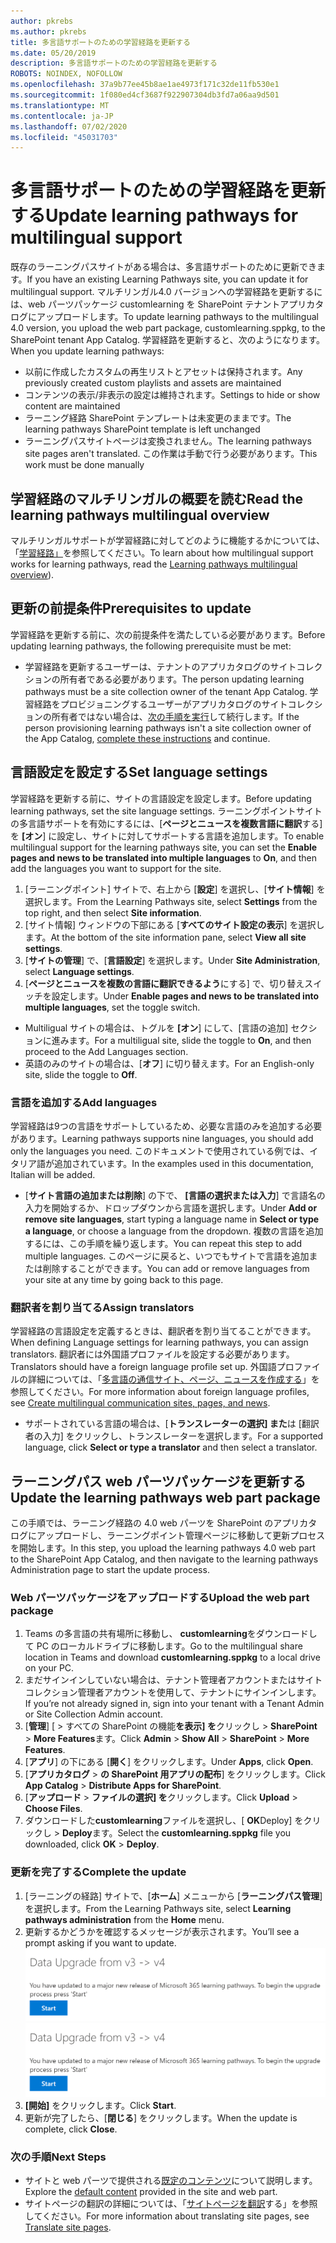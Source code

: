 ```yaml
---
author: pkrebs
ms.author: pkrebs
title: 多言語サポートのための学習経路を更新する
ms.date: 05/20/2019
description: 多言語サポートのための学習経路を更新する
ROBOTS: NOINDEX, NOFOLLOW
ms.openlocfilehash: 37a9b77ee45b8ae1ae4973f171c32de11fb530e1
ms.sourcegitcommit: 1f080ed4cf3687f922907304db3fd7a06aa9d501
ms.translationtype: MT
ms.contentlocale: ja-JP
ms.lasthandoff: 07/02/2020
ms.locfileid: "45031703"
---
```

# <a name="update-learning-pathways-for-multilingual-support"></a><span data-ttu-id="5e6fa-103">多言語サポートのための学習経路を更新する</span><span class="sxs-lookup"><span data-stu-id="5e6fa-103">Update learning pathways for multilingual support</span></span>
<span data-ttu-id="5e6fa-104">既存のラーニングパスサイトがある場合は、多言語サポートのために更新できます。</span><span class="sxs-lookup"><span data-stu-id="5e6fa-104">If you have an existing Learning Pathways site, you can update it for multilingual support.</span></span> <span data-ttu-id="5e6fa-105">マルチリンガル4.0 バージョンへの学習経路を更新するには、web パーツパッケージ customlearning を SharePoint テナントアプリカタログにアップロードします。</span><span class="sxs-lookup"><span data-stu-id="5e6fa-105">To update learning pathways to the multilingual 4.0 version, you upload the web part package, customlearning.sppkg, to the SharePoint tenant App Catalog.</span></span> <span data-ttu-id="5e6fa-106">学習経路を更新すると、次のようになります。</span><span class="sxs-lookup"><span data-stu-id="5e6fa-106">When you update learning pathways:</span></span>  

- <span data-ttu-id="5e6fa-107">以前に作成したカスタムの再生リストとアセットは保持されます。</span><span class="sxs-lookup"><span data-stu-id="5e6fa-107">Any previously created custom playlists and assets are maintained</span></span>
- <span data-ttu-id="5e6fa-108">コンテンツの表示/非表示の設定は維持されます。</span><span class="sxs-lookup"><span data-stu-id="5e6fa-108">Settings to hide or show content are maintained</span></span>
- <span data-ttu-id="5e6fa-109">ラーニング経路 SharePoint テンプレートは未変更のままです。</span><span class="sxs-lookup"><span data-stu-id="5e6fa-109">The learning pathways SharePoint template is left unchanged</span></span>
- <span data-ttu-id="5e6fa-110">ラーニングパスサイトページは変換されません。</span><span class="sxs-lookup"><span data-stu-id="5e6fa-110">The learning pathways site pages aren't translated.</span></span> <span data-ttu-id="5e6fa-111">この作業は手動で行う必要があります。</span><span class="sxs-lookup"><span data-stu-id="5e6fa-111">This work must be done manually</span></span>

## <a name="read-the-learning-pathways-multilingual-overview"></a><span data-ttu-id="5e6fa-112">学習経路のマルチリンガルの概要を読む</span><span class="sxs-lookup"><span data-stu-id="5e6fa-112">Read the learning pathways multilingual overview</span></span>
<span data-ttu-id="5e6fa-113">マルチリンガルサポートが学習経路に対してどのように機能するかについては、「[学習経路」](custom_overview_ml.md)を参照してください。</span><span class="sxs-lookup"><span data-stu-id="5e6fa-113">To learn about how multilingual support works for learning pathways, read the [Learning pathways multilingual overview](custom_overview_ml.md)).</span></span> 

## <a name="prerequisites-to-update"></a><span data-ttu-id="5e6fa-114">更新の前提条件</span><span class="sxs-lookup"><span data-stu-id="5e6fa-114">Prerequisites to update</span></span>
<span data-ttu-id="5e6fa-115">学習経路を更新する前に、次の前提条件を満たしている必要があります。</span><span class="sxs-lookup"><span data-stu-id="5e6fa-115">Before updating learning pathways, the following prerequisite must be met:</span></span>
- <span data-ttu-id="5e6fa-116">学習経路を更新するユーザーは、テナントのアプリカタログのサイトコレクションの所有者である必要があります。</span><span class="sxs-lookup"><span data-stu-id="5e6fa-116">The person updating learning pathways must be a site collection owner of the tenant App Catalog.</span></span> <span data-ttu-id="5e6fa-117">学習経路をプロビジョニングするユーザーがアプリカタログのサイトコレクションの所有者ではない場合は、[次の手順を実行](addappadmin.md)して続行します。</span><span class="sxs-lookup"><span data-stu-id="5e6fa-117">If the person provisioning learning pathways isn't a site collection owner of the App Catalog, [complete these instructions](addappadmin.md) and continue.</span></span> 

## <a name="set-language-settings"></a><span data-ttu-id="5e6fa-118">言語設定を設定する</span><span class="sxs-lookup"><span data-stu-id="5e6fa-118">Set language settings</span></span> 
<span data-ttu-id="5e6fa-119">学習経路を更新する前に、サイトの言語設定を設定します。</span><span class="sxs-lookup"><span data-stu-id="5e6fa-119">Before updating learning pathways, set the site language settings.</span></span> <span data-ttu-id="5e6fa-120">ラーニングポイントサイトの多言語サポートを有効にするには、[**ページとニュースを複数言語に翻訳**する] を **[オン**] に設定し、サイトに対してサポートする言語を追加します。</span><span class="sxs-lookup"><span data-stu-id="5e6fa-120">To enable multilingual support for the learning pathways site, you can set the **Enable pages and news to be translated into multiple languages** to **On**, and then add the languages you want to support for the site.</span></span>
1.  <span data-ttu-id="5e6fa-121">[ラーニングポイント] サイトで、右上から [**設定**] を選択し、[**サイト情報**] を選択します。</span><span class="sxs-lookup"><span data-stu-id="5e6fa-121">From the Learning Pathways site, select **Settings** from the top right, and then select **Site information**.</span></span>
2.  <span data-ttu-id="5e6fa-122">[サイト情報] ウィンドウの下部にある [**すべてのサイト設定の表示**] を選択します。</span><span class="sxs-lookup"><span data-stu-id="5e6fa-122">At the bottom of the site information pane, select **View all site settings**.</span></span>
3.  <span data-ttu-id="5e6fa-123">[**サイトの管理**] で、[**言語設定**] を選択します。</span><span class="sxs-lookup"><span data-stu-id="5e6fa-123">Under **Site Administration**, select **Language settings**.</span></span>
4.  <span data-ttu-id="5e6fa-124">[**ページとニュースを複数の言語に翻訳できるよう**にする] で、切り替えスイッチを設定します。</span><span class="sxs-lookup"><span data-stu-id="5e6fa-124">Under **Enable pages and news to be translated into multiple languages**, set the toggle switch.</span></span> 
- <span data-ttu-id="5e6fa-125">Multiligual サイトの場合は、トグルを **[オン**] にして、[言語の追加] セクションに進みます。</span><span class="sxs-lookup"><span data-stu-id="5e6fa-125">For a multiligual site, slide the toggle to **On**, and then proceed to the Add Languages section.</span></span> 
- <span data-ttu-id="5e6fa-126">英語のみのサイトの場合は、[**オフ**] に切り替えます。</span><span class="sxs-lookup"><span data-stu-id="5e6fa-126">For an English-only site, slide the toggle to **Off**.</span></span>

### <a name="add-languages"></a><span data-ttu-id="5e6fa-127">言語を追加する</span><span class="sxs-lookup"><span data-stu-id="5e6fa-127">Add languages</span></span>
<span data-ttu-id="5e6fa-128">学習経路は9つの言語をサポートしているため、必要な言語のみを追加する必要があります。</span><span class="sxs-lookup"><span data-stu-id="5e6fa-128">Learning pathways supports nine languages, you should add only the languages you need.</span></span> <span data-ttu-id="5e6fa-129">このドキュメントで使用されている例では、イタリア語が追加されています。</span><span class="sxs-lookup"><span data-stu-id="5e6fa-129">In the examples used in this documentation, Italian will be added.</span></span> 
- <span data-ttu-id="5e6fa-130">[**サイト言語の追加または削除**] の下で、 **[言語の選択または入力**] で言語名の入力を開始するか、ドロップダウンから言語を選択します。</span><span class="sxs-lookup"><span data-stu-id="5e6fa-130">Under **Add or remove site languages**, start typing a language name in **Select or type a language**, or choose a language from the dropdown.</span></span> <span data-ttu-id="5e6fa-131">複数の言語を追加するには、この手順を繰り返します。</span><span class="sxs-lookup"><span data-stu-id="5e6fa-131">You can repeat this step to add multiple languages.</span></span> <span data-ttu-id="5e6fa-132">このページに戻ると、いつでもサイトで言語を追加または削除することができます。</span><span class="sxs-lookup"><span data-stu-id="5e6fa-132">You can add or remove languages from your site at any time by going back to this page.</span></span>
 
### <a name="assign-translators"></a><span data-ttu-id="5e6fa-133">翻訳者を割り当てる</span><span class="sxs-lookup"><span data-stu-id="5e6fa-133">Assign translators</span></span>
<span data-ttu-id="5e6fa-134">学習経路の言語設定を定義するときは、翻訳者を割り当てることができます。</span><span class="sxs-lookup"><span data-stu-id="5e6fa-134">When defining Language settings for learning pathways, you can assign translators.</span></span> <span data-ttu-id="5e6fa-135">翻訳者には外国語プロファイルを設定する必要があります。</span><span class="sxs-lookup"><span data-stu-id="5e6fa-135">Translators should have a foreign language profile set up.</span></span> <span data-ttu-id="5e6fa-136">外国語プロファイルの詳細については、「[多言語の通信サイト、ページ、ニュースを作成する](https://support.office.com/article/2bb7d610-5453-41c6-a0e8-6f40b3ed750c)」を参照してください。</span><span class="sxs-lookup"><span data-stu-id="5e6fa-136">For more information about foreign language profiles, see [Create multilingual communication sites, pages, and news](https://support.office.com/article/2bb7d610-5453-41c6-a0e8-6f40b3ed750c).</span></span>  
- <span data-ttu-id="5e6fa-137">サポートされている言語の場合は、[**トランスレーターの選択] また**は [翻訳者の入力] をクリックし、トランスレーターを選択します。</span><span class="sxs-lookup"><span data-stu-id="5e6fa-137">For a supported language, click **Select or type a translator** and then select a translator.</span></span> 

## <a name="update-the-learning-pathways-web-part-package"></a><span data-ttu-id="5e6fa-138">ラーニングパス web パーツパッケージを更新する</span><span class="sxs-lookup"><span data-stu-id="5e6fa-138">Update the learning pathways web part package</span></span>
<span data-ttu-id="5e6fa-139">この手順では、ラーニング経路の 4.0 web パーツを SharePoint のアプリカタログにアップロードし、ラーニングポイント管理ページに移動して更新プロセスを開始します。</span><span class="sxs-lookup"><span data-stu-id="5e6fa-139">In this step, you upload the learning pathways 4.0 web part to the SharePoint App Catalog, and then navigate to the learning pathways Administration page to start the update process.</span></span>

### <a name="upload-the-web-part-package"></a><span data-ttu-id="5e6fa-140">Web パーツパッケージをアップロードする</span><span class="sxs-lookup"><span data-stu-id="5e6fa-140">Upload the web part package</span></span>
1.  <span data-ttu-id="5e6fa-141">Teams の多言語の共有場所に移動し、 **customlearning**をダウンロードして PC のローカルドライブに移動します。</span><span class="sxs-lookup"><span data-stu-id="5e6fa-141">Go to the multilingual share location in Teams and download **customlearning.sppkg** to a local drive on your PC.</span></span> 
2.  <span data-ttu-id="5e6fa-142">まだサインインしていない場合は、テナント管理者アカウントまたはサイトコレクション管理者アカウントを使用して、テナントにサインインします。</span><span class="sxs-lookup"><span data-stu-id="5e6fa-142">If you’re not already signed in, sign into your tenant with a Tenant Admin or Site Collection Admin account.</span></span> 
3.  <span data-ttu-id="5e6fa-143">[**管理**] [  >  すべての SharePoint の機能**を表示] を**クリックし  >  **SharePoint**  >  **More Features**ます。</span><span class="sxs-lookup"><span data-stu-id="5e6fa-143">Click **Admin** > **Show All** > **SharePoint** > **More Features**.</span></span> 
4.  <span data-ttu-id="5e6fa-144">[**アプリ**] の下にある [**開く**] をクリックします。</span><span class="sxs-lookup"><span data-stu-id="5e6fa-144">Under **Apps**, click **Open**.</span></span> 
5.  <span data-ttu-id="5e6fa-145">[**アプリカタログ**  >  **の SharePoint 用アプリの配布**] をクリックします。</span><span class="sxs-lookup"><span data-stu-id="5e6fa-145">Click **App Catalog** > **Distribute Apps for SharePoint**.</span></span> 
6.  <span data-ttu-id="5e6fa-146">[**アップロード**  >  **ファイルの選択] を**クリックします。</span><span class="sxs-lookup"><span data-stu-id="5e6fa-146">Click **Upload** > **Choose Files**.</span></span> 
7.  <span data-ttu-id="5e6fa-147">ダウンロードした**customlearning**ファイルを選択し、[ **OK**Deploy] をクリックし  >  **Deploy**ます。</span><span class="sxs-lookup"><span data-stu-id="5e6fa-147">Select the **customlearning.sppkg** file you downloaded, click **OK** > **Deploy**.</span></span> 

### <a name="complete-the-update"></a><span data-ttu-id="5e6fa-148">更新を完了する</span><span class="sxs-lookup"><span data-stu-id="5e6fa-148">Complete the update</span></span>
1.  <span data-ttu-id="5e6fa-149">[ラーニングの経路] サイトで、[**ホーム**] メニューから [**ラーニングパス管理**] を選択します。</span><span class="sxs-lookup"><span data-stu-id="5e6fa-149">From the Learning Pathways site, select **Learning pathways administration** from the **Home** menu.</span></span> 
2.  <span data-ttu-id="5e6fa-150">更新するかどうかを確認するメッセージが表示されます。</span><span class="sxs-lookup"><span data-stu-id="5e6fa-150">You’ll see a prompt asking if you want to update.</span></span> 
<span data-ttu-id="5e6fa-151">![custom_update_adminprompt_ml.png](media/custom_update_adminprompt_ml.png)</span><span class="sxs-lookup"><span data-stu-id="5e6fa-151">![custom_update_adminprompt_ml.png](media/custom_update_adminprompt_ml.png)</span></span>
3.  <span data-ttu-id="5e6fa-152">**[開始]** をクリックします。</span><span class="sxs-lookup"><span data-stu-id="5e6fa-152">Click **Start**.</span></span> 
4. <span data-ttu-id="5e6fa-153">更新が完了したら、[**閉じる**] をクリックします。</span><span class="sxs-lookup"><span data-stu-id="5e6fa-153">When the update is complete, click **Close**.</span></span> 

### <a name="next-steps"></a><span data-ttu-id="5e6fa-154">次の手順</span><span class="sxs-lookup"><span data-stu-id="5e6fa-154">Next Steps</span></span>
- <span data-ttu-id="5e6fa-155">サイトと web パーツで提供される[既定のコンテンツ](custom_exploresite.md)について説明します。</span><span class="sxs-lookup"><span data-stu-id="5e6fa-155">Explore the [default content](custom_exploresite.md) provided in the site and web part.</span></span>
- <span data-ttu-id="5e6fa-156">サイトページの翻訳の詳細については、「[サイトページを翻訳](custom_translate_page_ml.md)する」を参照してください。</span><span class="sxs-lookup"><span data-stu-id="5e6fa-156">For more information about translating site pages, see [Translate site pages](custom_translate_page_ml.md).</span></span> 

